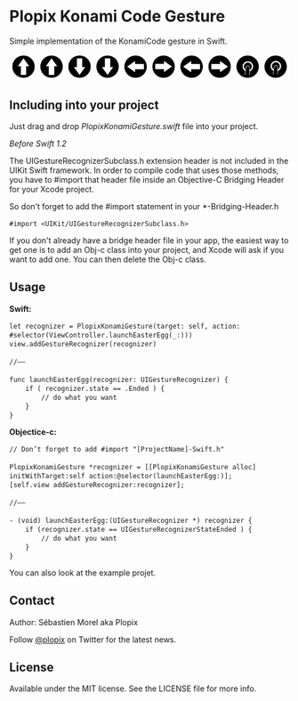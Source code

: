 Plopix Konami Code Gesture
==========================

Simple implementation of the KonamiCode gesture in Swift. 

![alt text](https://raw.githubusercontent.com/Plopix/PlopixKonamiCodeGesture/master/StandoloneProject/KonamiCode/Images.xcassets/PlopixKonamiCode.imageset/Plopix_Konami_Code.png "Up, Up, Down, Down, Left, Right, Left, Right, Tap, Tap")

Including into your project
---------------------------

Just drag and drop *PlopixKonamiGesture.swift* file into your project.

*Before Swift 1.2*

The UIGestureRecognizerSubclass.h extension header is not included in the UIKit Swift framework. In order to compile code that uses those methods, you have to #import that header file inside an Objective-C Bridging Header for your Xcode project.

So don’t forget to add the #import statement in your *-Bridging-Header.h

	#import <UIKit/UIGestureRecognizerSubclass.h>
	
If you don't already have a bridge header file in your app, the easiest way to get one is to add an Obj-c class into your project, and Xcode will ask if you want to add one. You can then delete the Obj-c class.


Usage
-----

**Swift:**

    let recognizer = PlopixKonamiGesture(target: self, action: #selector(ViewController.launchEasterEgg(_:)))
	view.addGestureRecognizer(recognizer)        

	//——     
	
    func launchEasterEgg(recognizer: UIGestureRecognizer) {
        if ( recognizer.state == .Ended ) {
			// do what you want
        }
    }
    
**Objectice-c:**

	// Don’t forget to add #import "[ProjectName]-Swift.h" 
	
    PlopixKonamiGesture *recognizer = [[PlopixKonamiGesture alloc] initWithTarget:self action:@selector(launchEasterEgg:)];
    [self.view addGestureRecognizer:recognizer];

	//—— 
	
	- (void) launchEasterEgg:(UIGestureRecognizer *) recognizer {
    	if (recognizer.state == UIGestureRecognizerStateEnded ) {
        	// do what you want
    	}
	}



You can also look at the example projet.


Contact
-------
Author: Sébastien Morel aka Plopix

Follow [@plopix](http://twitter.com/plopix) on Twitter for the latest news.

License
------------
Available under the MIT license. See the LICENSE file for more info.

